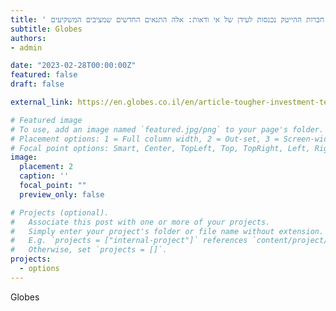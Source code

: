```yaml
---
title: ' חברות ההייטק נכנסות לעידן של אי ודאות: אלה התנאים החדשים שמציבים המשקיעים'
subtitle: Globes
authors:
- admin

date: "2023-02-28T00:00:00Z"
featured: false
draft: false

external_link: https://en.globes.co.il/en/article-tougher-investment-terms-for-tech-cos-will-hit-employees-1001413621

# Featured image
# To use, add an image named `featured.jpg/png` to your page's folder.
# Placement options: 1 = Full column width, 2 = Out-set, 3 = Screen-width
# Focal point options: Smart, Center, TopLeft, Top, TopRight, Left, Right, BottomLeft, Bottom, BottomRight
image:
  placement: 2
  caption: ''
  focal_point: ""
  preview_only: false

# Projects (optional).
#   Associate this post with one or more of your projects.
#   Simply enter your project's folder or file name without extension.
#   E.g. `projects = ["internal-project"]` references `content/project/deep-learning/index.md`.
#   Otherwise, set `projects = []`.
projects: 
  - options
---
```

Globes
